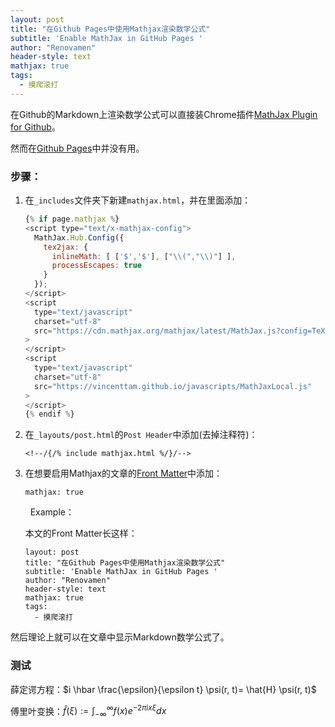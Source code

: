 ```yaml
---
layout: post
title: "在Github Pages中使用Mathjax渲染数学公式"
subtitle: 'Enable MathJax in GitHub Pages '
author: "Renovamen"
header-style: text
mathjax: true
tags:
  - 摸爬滚打
---
```


在Github的Markdown上渲染数学公式可以直接装Chrome插件[MathJax Plugin for Github](https://chrome.google.com/webstore/detail/mathjax-plugin-for-github/ioemnmodlmafdkllaclgeombjnmnbima?utm_source=chrome-app-launcher-info-dialog)。

然而在[Github Pages](https://pages.github.com)中并没有用。



### 步骤：

1. 在`_includes`文件夹下新建`mathjax.html`，并在里面添加：

   ```javascript
   {% if page.mathjax %}
   <script type="text/x-mathjax-config">
     MathJax.Hub.Config({
       tex2jax: {
         inlineMath: [ ['$','$'], ["\\(","\\)"] ],
         processEscapes: true
       }
     });
   </script>
   <script
     type="text/javascript"
     charset="utf-8"
     src="https://cdn.mathjax.org/mathjax/latest/MathJax.js?config=TeX-AMS-MML_HTMLorMML"
   >
   </script>
   <script
     type="text/javascript"
     charset="utf-8"
     src="https://vincenttam.github.io/javascripts/MathJaxLocal.js"
   >
   </script>
   {% endif %}
   ```

2. 在`_layouts/post.html`的`Post Header`中添加(去掉注释符)：

   ```
   <!--/{/% include mathjax.html %/}/-->
   ```


3. 在想要启用Mathjax的文章的[Front Matter](https://jekyllrb.com/docs/front-matter)中添加：

   ```
   mathjax: true
   ```
   
   
   &nbsp;
   Example：

   本文的Front Matter长这样：

   ```
   layout: post
   title: "在Github Pages中使用Mathjax渲染数学公式"
   subtitle: 'Enable MathJax in GitHub Pages '
   author: "Renovamen"
   header-style: text
   mathjax: true
   tags:
     - 摸爬滚打
   ```


然后理论上就可以在文章中显示Markdown数学公式了。



### 测试

薛定谔方程：$i \hbar \frac{\epsilon}{\epsilon t} \psi(r, t)= \hat{H} \psi(r, t)$

傅里叶变换：$\hat{f}(\xi):=\int_{-\infty}^{\infty}f(x)e^{-2 \pi  ix \xi}dx$